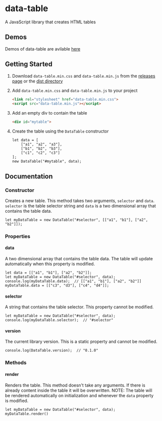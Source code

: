 # data-table
A JavaScript library that creates HTML tables



## Demos
Demos of data-table are avilable [here](https://ashermorgan.github.io/data-table/demos)



## Getting Started
1. Download `data-table.min.css` and `data-table.min.js` from the [releases page](https://github.com/ashermorgan/data-table/releases) or the [dist directory](https://github.com/ashermorgan/data-table/tree/master/dist)

2. Add `data-table.min.css` and `data-table.min.js` to your project
    ```HTML
    <link rel="stylesheet" href="data-table.min.css">
    <script src="data-table.min.js"></script>
    ```

3. Add an empty div to contain the table
    ```HTML
    <div id="mytable">
    ```

4. Create the table using the `DataTable` constructor
    ```JS
    let data = [
        ["a1", "a2", "a3"],
        ["b1", "b2", "b3"],
        ["c1", "c2", "c3"]
    ];
    new DataTable("#mytable", data);
    ```



## Documentation
### Constructor
Creates a new table. This method takes two arguments, `selector` and `data`.
`selector` is the table selector string and `data` is a two dimensional array that contains the table data.
```JS
let myDataTable = new DataTable("#selector", [["a1", "b1"], ["a2", "b2"]]);
```


### Properties
#### data
A two dimensional array that contains the table data.
The table will update automatically when this property is modified.
```JS
let data = [["a1", "b1"], ["a2", "b2"]];
let myDataTable = new DataTable("#selector", data);
console.log(myDataTable.data);  // [["a1", "b1"], ["a2", "b2"]]
myDataTable.data = [["c3", "d3"], ["c4", "d4"]];
```

#### selector
A string that contains the table selector. This property cannot be modified.
```JS
let myDataTable = new DataTable("#selector", data);
console.log(myDataTable.selector);  // "#selector"
```

#### version
The current library version. This is a static property and cannot be modified.
```JS
console.log(DataTable.version);  // "0.1.0"
```


### Methods
#### render
Renders the table. This method doesn't take any arguments.
If there is already content inside the table it will be overwritten.
NOTE: The table will be rendered automatically on initialization and whenever the `data` property is modified.
```JS
let myDataTable = new DataTable("#selector", data);
myDataTable.render()
```
